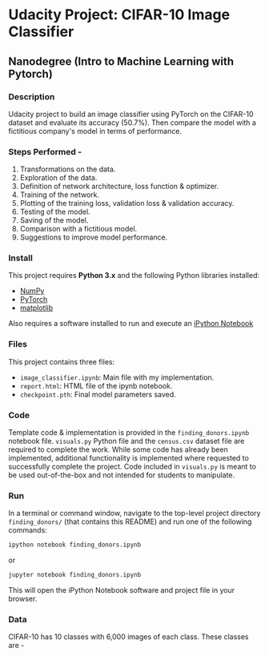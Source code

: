 
# Udacity Project: CIFAR-10 Image Classifier
## Nanodegree (Intro to Machine Learning with Pytorch)

### Description
Udacity project to build an image classifier using PyTorch on the CIFAR-10 dataset and evaluate its accuracy (50.7%). Then compare the model with a fictitious company's model in terms of performance.

### Steps Performed -
1. Transformations on the data.
2. Exploration of the data.
3. Definition of network architecture, loss function & optimizer.
4. Training of the network.
5. Plotting of the training loss, validation loss & validation accuracy.
6. Testing of the model.
7. Saving of the model.
8. Comparison with a fictitious model.
9. Suggestions to improve model performance.

### Install
This project requires **Python 3.x** and the following Python libraries installed:

- [NumPy](http://www.numpy.org/)
- [PyTorch](https://pytorch.org/)
- [matplotlib](http://matplotlib.org/)

Also requires a software installed to run and execute an [iPython Notebook](http://ipython.org/notebook.html)

### Files
This project contains three files:

- `image_classifier.ipynb`: Main file with my implementation.
- `report.html`: HTML file of the ipynb notebook.
- `checkpoint.pth`: Final model parameters saved.

### Code
Template code & implementation is provided in the `finding_donors.ipynb` notebook file. `visuals.py` Python file and the `census.csv` dataset file are required to complete the work. While some code has already been implemented, additional functionality is implemented where requested to successfully complete the project. Code included in `visuals.py` is meant to be used out-of-the-box and not intended for students to manipulate.

### Run
In a terminal or command window, navigate to the top-level project directory `finding_donors/` (that contains this README) and run one of the following commands:

```bash
ipython notebook finding_donors.ipynb
```  
or
```bash
jupyter notebook finding_donors.ipynb
```

This will open the iPython Notebook software and project file in your browser.

### Data
CIFAR-10 has 10 classes with 6,000 images of each class. These classes are -

